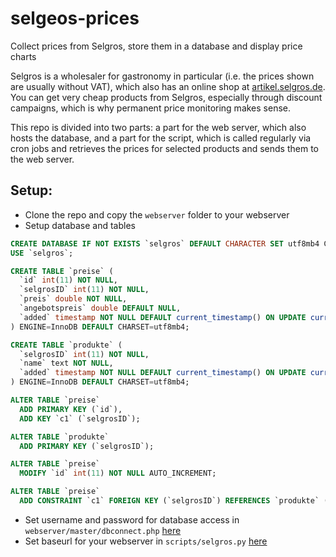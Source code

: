 # selgeos-prices
Collect prices from Selgros, store them in a database and display price charts

Selgros is a wholesaler for gastronomy in particular (i.e. the prices shown are usually without VAT), which also has an online shop at [artikel.selgros.de](artikel.selgros.de). You can get very cheap products from Selgros, especially through discount campaigns, which is why permanent price monitoring makes sense.

This repo is divided into two parts: a part for the web server, which also hosts the database, and a part for the script, which is called regularly via cron jobs and retrieves the prices for selected products and sends them to the web server.

## Setup:
- Clone the repo and copy the `webserver` folder to your webserver
- Setup database and tables
```sql
CREATE DATABASE IF NOT EXISTS `selgros` DEFAULT CHARACTER SET utf8mb4 COLLATE utf8mb4_general_ci;
USE `selgros`;

CREATE TABLE `preise` (
  `id` int(11) NOT NULL,
  `selgrosID` int(11) NOT NULL,
  `preis` double NOT NULL,
  `angebotspreis` double DEFAULT NULL,
  `added` timestamp NOT NULL DEFAULT current_timestamp() ON UPDATE current_timestamp()
) ENGINE=InnoDB DEFAULT CHARSET=utf8mb4;

CREATE TABLE `produkte` (
  `selgrosID` int(11) NOT NULL,
  `name` text NOT NULL,
  `added` timestamp NOT NULL DEFAULT current_timestamp() ON UPDATE current_timestamp()
) ENGINE=InnoDB DEFAULT CHARSET=utf8mb4;

ALTER TABLE `preise`
  ADD PRIMARY KEY (`id`),
  ADD KEY `c1` (`selgrosID`);

ALTER TABLE `produkte`
  ADD PRIMARY KEY (`selgrosID`);

ALTER TABLE `preise`
  MODIFY `id` int(11) NOT NULL AUTO_INCREMENT;

ALTER TABLE `preise`
  ADD CONSTRAINT `c1` FOREIGN KEY (`selgrosID`) REFERENCES `produkte` (`selgrosID`) ON DELETE CASCADE ON UPDATE CASCADE;
```
- Set username and password for database access in `webserver/master/dbconnect.php` [here](https://github.com/henrydatei/selgeos-prices/blob/main/webserver/master/dbconnect.php#L2)
- Set baseurl for your webserver in `scripts/selgros.py` [here](https://github.com/henrydatei/selgeos-prices/blob/main/scripts/selgros.py#L7)
